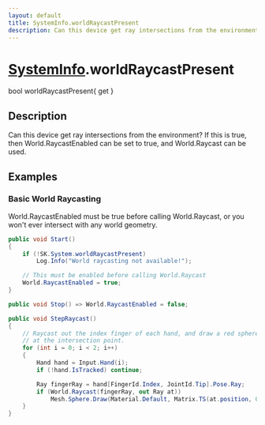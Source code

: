 ```yaml
---
layout: default
title: SystemInfo.worldRaycastPresent
description: Can this device get ray intersections from the environment? If this is true, then World.RaycastEnabled can be set to true, and World.Raycast can be used.
---
```

# [SystemInfo]({{site.url}}/Pages/StereoKit/SystemInfo.html).worldRaycastPresent

<div class='signature' markdown='1'>
bool worldRaycastPresent{ get }
</div>

## Description
Can this device get ray intersections from the
environment? If this is true, then World.RaycastEnabled can be
set to true, and World.Raycast can be used.


## Examples

### Basic World Raycasting

World.RaycastEnabled must be true before calling World.Raycast, or
you won't ever intersect with any world geometry.
```csharp
public void Start()
{
	if (!SK.System.worldRaycastPresent)
		Log.Info("World raycasting not available!");

	// This must be enabled before calling World.Raycast
	World.RaycastEnabled = true;
}

public void Stop() => World.RaycastEnabled = false;

public void StepRaycast()
{
	// Raycast out the index finger of each hand, and draw a red sphere
	// at the intersection point.
	for (int i = 0; i < 2; i++)
	{
		Hand hand = Input.Hand(i);
		if (!hand.IsTracked) continue;

		Ray fingerRay = hand[FingerId.Index, JointId.Tip].Pose.Ray;
		if (World.Raycast(fingerRay, out Ray at))
			Mesh.Sphere.Draw(Material.Default, Matrix.TS(at.position, 0.03f), new Color(1, 0, 0));
	}
}
```


